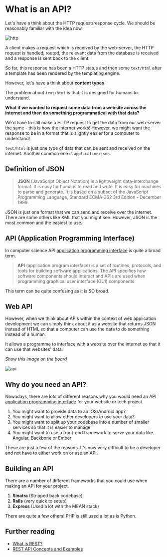 # What is an API?

Let's have a think about the HTTP request/response cycle. We should be reasonably familiar with the idea now.

![http](https://cloud.githubusercontent.com/assets/3531085/26764966/8f01838c-4969-11e7-890d-0d54dfe5bba4.gif)

A client makes a request which is received by the web-server, the HTTP request is handled, routed, the relevant data from the database is received and a response is sent back to the client.

So far, this response has been a HTTP status and then some `text/html` after a template has been rendered by the templating engine.

However, let's have a think about **content types**.

The problem about `text/html` is that it is designed for humans to understand.

**What if we wanted to request some data from a website across the internet and then do something programmatical with that data?**

We'd have to still make a HTTP request to get the data from our web-server the same - this is how the internet works! However, we might want the response to be in a format that is slightly easier for a computer to understand!

`text/html` is just one type of data that can be sent and received on the internet. Another common one is `application/json`.

## Definition of JSON

> **JSON** (JavaScript Object Notation) is a lightweight data-interchange format. It is easy for humans to read and write. It is easy for machines to parse and generate. It is based on a subset of the JavaScript Programming Language, Standard ECMA-262 3rd Edition - December 1999.

JSON is just one format that we can send and receive over the internet. There are some others like XML that you might see. However, JSON is the most common and the easiest to use.

## API (Application Programming Interface)

In computer science API [application programming interface](https://en.wikipedia.org/wiki/Application_programming_interface) is quite a broad term.

> **API** (application program interface) is a set of routines, protocols, and tools for building software applications. The API specifies how software components should interact and APIs are used when programming graphical user interface (GUI) components.

This term can be quite confusing as it is SO broad.

## Web API

However, when we think about APIs within the context of web application development we can simply think about it as a website that returns JSON instead of HTML so that a computer can use the data to do something instead of a human.

It allows a programme to interface with a website over the internet so that it can use that websites' data.

*Show this image on the board*

![api](https://cloud.githubusercontent.com/assets/3531085/26764965/8cdac33e-4969-11e7-87b1-8f1ef6b5ae42.png)

## Why do you need an API?

Nowadays, there are lots of different reasons why you would need an API [application programming interface](https://en.wikipedia.org/wiki/Application_programming_interface) for your website or tech project.

1. You might want to provide data to an IOS/Android app?
2. You might want to allow other developers to use your data?
3. You might want to split up your codebase into a number of smaller services so that it is easier to manage
4. You might want to use a front-end framework to serve your data like Angular, Backbone or Ember

These are just a few of the reasons. It's now very difficult to be a developer and not have to either work on or use an API.

## Building an API

There are a number of different frameworks that you could use when making an API for your project.

1. **Sinatra** (Stripped back codebase)
2. **Rails** (very quick to setup)
3. **Express** (Used a lot with the MEAN stack)

There are quite a few others! PHP is still used a lot as is Python.

## Further reading

- [What is REST?](https://restfulapi.net/)
- [REST API Concepts and Examples](https://www.youtube.com/watch?v=7YcW25PHnAA)
